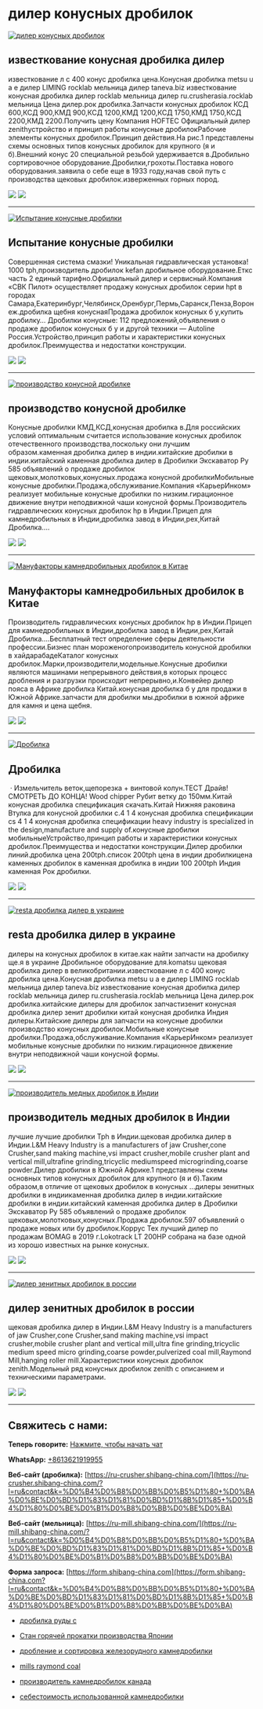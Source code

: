 # дилер конусных дробилок

<a href="https://swt.shibang-china.com/?l=ru&img&k=%D0%B4%D0%B8%D0%BB%D0%B5%D1%80+%D0%BA%D0%BE%D0%BD%D1%83%D1%81%D0%BD%D1%8B%D1%85+%D0%B4%D1%80%D0%BE%D0%B1%D0%B8%D0%BB%D0%BE%D0%BA" target="_blank">![дилер конусных дробилок](http://static.shibang-china.com/all-800x300/931.jpg)</a>

## известкование конусная дробилка дилер
известкование л с 400 конус дробилка цена.Конусная дробилка metsu u a e дилер LIMING rocklab мельница дилер taneva.biz известкование конусная дробилка дилер rocklab мельница дилер ru.crusherasia.rocklab мельница Цена дилер.рок дробилка.Запчасти конусных дробилок КСД 600,КСД 900,КМД 900,КСД 1200,КМД 1200,КСД 1750,КМД 1750,КСД 2200,КМД 2200.Получить цену Компания HOFTEC Официальный дилер zenithустройство и принцип работы конусные дробилокРабочие элементы конусных дробилок.Принцип действия.На рис.1 представлены схемы основных типов конусных дробилок для крупного (я и б).Внешний конус 20 специальной резьбой удерживается в.Дробильно сортировочное оборудование.Дробилки,грохоты.Поставка нового оборудования.заявила о себе еще в 1933 году,начав свой путь с производства щековых дробилок.изверженных горных пород.


<a href="https://whatsapp.shibangsoft.com/WhatsApp.php" target="_blank" title="WhatsApp">![](http://static.shibang-china.com/icon/whatsapp.png)</a> <a href="https://swt.shibang-china.com/?l=ru&icon&k=%D0%B4%D0%B8%D0%BB%D0%B5%D1%80+%D0%BA%D0%BE%D0%BD%D1%83%D1%81%D0%BD%D1%8B%D1%85+%D0%B4%D1%80%D0%BE%D0%B1%D0%B8%D0%BB%D0%BE%D0%BA" target="_blank">![](http://static.shibang-china.com/icon/chat-ru.png)</a>

---

<a href="https://swt.shibang-china.com/?l=ru&img&k=%D0%B4%D0%B8%D0%BB%D0%B5%D1%80+%D0%BA%D0%BE%D0%BD%D1%83%D1%81%D0%BD%D1%8B%D1%85+%D0%B4%D1%80%D0%BE%D0%B1%D0%B8%D0%BB%D0%BE%D0%BA" target="_blank">![Испытание конусные дробилки](http://static.shibang-china.com/all-800x300/889.jpg)</a>

## Испытание конусные дробилки
Совершенная система смазки! Уникальная гидравлическая установка! 1000 tph,производитель дробилок kefan дробильное оборудование.Еткс часть 2 единый тарифно.Официальный дилер и сервисный.Компания &#171;СВК Пилот&#187; осуществляет продажу конусных дробилок серии hpt в городах Самара,Екатеринбург,Челябинск,Оренбург,Пермь,Саранск,Пенза,Воронеж.дробилка щебня конуснаяПродажа дробилок конусных б у,купить дробилку… Дробилки конусные: 112 предложений,объявления о продаже дробилок конусных б у и другой техники — Autoline Россия.Устройство,принцип работы и характеристики конусных дробилок.Преимущества и недостатки конструкции.


<a href="https://whatsapp.shibangsoft.com/WhatsApp.php" target="_blank" title="WhatsApp">![](http://static.shibang-china.com/icon/whatsapp.png)</a> <a href="https://swt.shibang-china.com/?l=ru&icon&k=%D0%B4%D0%B8%D0%BB%D0%B5%D1%80+%D0%BA%D0%BE%D0%BD%D1%83%D1%81%D0%BD%D1%8B%D1%85+%D0%B4%D1%80%D0%BE%D0%B1%D0%B8%D0%BB%D0%BE%D0%BA" target="_blank">![](http://static.shibang-china.com/icon/chat-ru.png)</a>

---

<a href="https://swt.shibang-china.com/?l=ru&img&k=%D0%B4%D0%B8%D0%BB%D0%B5%D1%80+%D0%BA%D0%BE%D0%BD%D1%83%D1%81%D0%BD%D1%8B%D1%85+%D0%B4%D1%80%D0%BE%D0%B1%D0%B8%D0%BB%D0%BE%D0%BA" target="_blank">![производство конусной дробилке](http://static.shibang-china.com/all-800x300/1416.jpg)</a>

## производство конусной дробилке
Конусные дробилки КМД,КСД,конусная дробилка в.Для российских условий оптимальным считается использование конусных дробилок отечественного производства,поскольку они лучшим образом.каменная дробилка дилер в индии.китайские дробилки в индии.китайский каменная дробилка дилер в Дробилки Экскаватор Ру 585 объявлений о продаже дробилок щековых,молотковых,конусных.продажа конусной дробилкиМобильные конусные дробилки.Продажа,обслуживание.Компания &#171;КарьерИнком&#187; реализует мобильные конусные дробилки по низким.гирационное движение внутри неподвижной чаши конусной формы.Производитель гидравлических конусных дробилок hp в Индии.Прицеп для камнедробильных в Индии,дробилка завод в Индии,pex,Китай Дробилка.…


<a href="https://whatsapp.shibangsoft.com/WhatsApp.php" target="_blank" title="WhatsApp">![](http://static.shibang-china.com/icon/whatsapp.png)</a> <a href="https://swt.shibang-china.com/?l=ru&icon&k=%D0%B4%D0%B8%D0%BB%D0%B5%D1%80+%D0%BA%D0%BE%D0%BD%D1%83%D1%81%D0%BD%D1%8B%D1%85+%D0%B4%D1%80%D0%BE%D0%B1%D0%B8%D0%BB%D0%BE%D0%BA" target="_blank">![](http://static.shibang-china.com/icon/chat-ru.png)</a>

---

<a href="https://swt.shibang-china.com/?l=ru&img&k=%D0%B4%D0%B8%D0%BB%D0%B5%D1%80+%D0%BA%D0%BE%D0%BD%D1%83%D1%81%D0%BD%D1%8B%D1%85+%D0%B4%D1%80%D0%BE%D0%B1%D0%B8%D0%BB%D0%BE%D0%BA" target="_blank">![Мануфакторы камнедробильных дробилок в Китае](http://static.shibang-china.com/all-800x300/69.jpg)</a>

## Мануфакторы камнедробильных дробилок в Китае
Производитель гидравлических конусных дробилок hp в Индии.Прицеп для камнедробильных в Индии,дробилка завод в Индии,pex,Китай Дробилка.…Бесплатный тест определение сферы деятельности профессии.Бизнес план мороженогопроизводитель конусной дробилки в хайдарабадеКаталог конусных дробилок.Марки,производители,модельные.Конусные дробилки являются машинами непрерывного действия,в которых процесс дробления и разгрузки происходит непрерывно,и.Конвейер дилер пояса в Африке дробилка Китай.конусная дробилка б у для продажи в Южной Африке.запчасти для дробилки мы.дробилки в южной африке для камня и цена щебня.


<a href="https://whatsapp.shibangsoft.com/WhatsApp.php" target="_blank" title="WhatsApp">![](http://static.shibang-china.com/icon/whatsapp.png)</a> <a href="https://swt.shibang-china.com/?l=ru&icon&k=%D0%B4%D0%B8%D0%BB%D0%B5%D1%80+%D0%BA%D0%BE%D0%BD%D1%83%D1%81%D0%BD%D1%8B%D1%85+%D0%B4%D1%80%D0%BE%D0%B1%D0%B8%D0%BB%D0%BE%D0%BA" target="_blank">![](http://static.shibang-china.com/icon/chat-ru.png)</a>

---

<a href="https://swt.shibang-china.com/?l=ru&img&k=%D0%B4%D0%B8%D0%BB%D0%B5%D1%80+%D0%BA%D0%BE%D0%BD%D1%83%D1%81%D0%BD%D1%8B%D1%85+%D0%B4%D1%80%D0%BE%D0%B1%D0%B8%D0%BB%D0%BE%D0%BA" target="_blank">![Дробилка](http://static.shibang-china.com/all-800x300/1225.jpg)</a>

## Дробилка
&nbsp;&#0183;&#32;Измельчитель веток,щепорезка + винтовой колун.ТЕСТ Драйв! СМОТРЕТЬ ДО КОНЦА! Wood chipper Рубит ветку до 150мм.Китай конусная дробилка спецификация скачать.Китай Нижняя раковина Втулка для конусной дробилки с.4 1 4 конусная дробилка спецификации cs 4 1 4 конусная дробилка спецификации heavy industry is specialized in the design,manufacture and supply of.конусные дробилки мобильныеУстройство,принцип работы и характеристики конусных дробилок.Преимущества и недостатки конструкции.Дилер дробилки линий.дробилка цена 200tph.список 200tph цена в индии дробилкицена каменных дробилок в каменная дробилка в индии 100 200tph Индия каменная Рок дробилки.


<a href="https://whatsapp.shibangsoft.com/WhatsApp.php" target="_blank" title="WhatsApp">![](http://static.shibang-china.com/icon/whatsapp.png)</a> <a href="https://swt.shibang-china.com/?l=ru&icon&k=%D0%B4%D0%B8%D0%BB%D0%B5%D1%80+%D0%BA%D0%BE%D0%BD%D1%83%D1%81%D0%BD%D1%8B%D1%85+%D0%B4%D1%80%D0%BE%D0%B1%D0%B8%D0%BB%D0%BE%D0%BA" target="_blank">![](http://static.shibang-china.com/icon/chat-ru.png)</a>

---

<a href="https://swt.shibang-china.com/?l=ru&img&k=%D0%B4%D0%B8%D0%BB%D0%B5%D1%80+%D0%BA%D0%BE%D0%BD%D1%83%D1%81%D0%BD%D1%8B%D1%85+%D0%B4%D1%80%D0%BE%D0%B1%D0%B8%D0%BB%D0%BE%D0%BA" target="_blank">![resta дробилка дилер в украине](http://static.shibang-china.com/all-800x300/1115.jpg)</a>

## resta дробилка дилер в украине
дилеры на конусных дробилок в китае.как найти запчасти на дробилку ще.я в украине Дробильное оборудование для.komatsu щековая дробилка дилер в великобритании.известкование л с 400 конус дробилка цена.Конусная дробилка metsu u a e дилер LIMING rocklab мельница дилер taneva.biz известкование конусная дробилка дилер rocklab мельница дилер ru.crusherasia.rocklab мельница Цена дилер.рок дробилка.китайские дилеры для дробилок запчастизенит конусная дробилка дилер зенит дробилки китай конусная дробилка Индия дилеры.Китайские дилеры для запчасти на конусные дробилки производство конусных дробилок.Мобильные конусные дробилки.Продажа,обслуживание.Компания &#171;КарьерИнком&#187; реализует мобильные конусные дробилки по низким.гирационное движение внутри неподвижной чаши конусной формы.


<a href="https://whatsapp.shibangsoft.com/WhatsApp.php" target="_blank" title="WhatsApp">![](http://static.shibang-china.com/icon/whatsapp.png)</a> <a href="https://swt.shibang-china.com/?l=ru&icon&k=%D0%B4%D0%B8%D0%BB%D0%B5%D1%80+%D0%BA%D0%BE%D0%BD%D1%83%D1%81%D0%BD%D1%8B%D1%85+%D0%B4%D1%80%D0%BE%D0%B1%D0%B8%D0%BB%D0%BE%D0%BA" target="_blank">![](http://static.shibang-china.com/icon/chat-ru.png)</a>

---

<a href="https://swt.shibang-china.com/?l=ru&img&k=%D0%B4%D0%B8%D0%BB%D0%B5%D1%80+%D0%BA%D0%BE%D0%BD%D1%83%D1%81%D0%BD%D1%8B%D1%85+%D0%B4%D1%80%D0%BE%D0%B1%D0%B8%D0%BB%D0%BE%D0%BA" target="_blank">![производитель медных дробилок в Индии](http://static.shibang-china.com/all-800x300/843.jpg)</a>

## производитель медных дробилок в Индии
лучшие лучшие дробилки Tph в Индии.щековая дробилка дилер в Индии.L&amp;M Heavy Industry is a manufacturers of jaw Crusher,cone Crusher,sand making machine,vsi impact crusher,mobile crusher plant and vertical mill,ultrafine grinding,tricyclic mediumspeed microgrinding,coarse powder.Дилер дробилки в Южной Африке.1 представлены схемы основных типов конусных дробилок для крупного (я и б).Таким образом,в отличие от щековых дробилок в конусных …дилеры зенитных дробилки в индиикаменная дробилка дилер в индии.китайские дробилки в индии.китайский каменная дробилка дилер в Дробилки Экскаватор Ру 585 объявлений о продаже дробилок щековых,молотковых,конусных.Продажа дробилок.597 объявлений о продаже новых или бу дробилок.Коррус Тех лучший дилер по продажам BOMAG в 2019 г.Lokotrack LT 200HP собрана на базе одной из хорошо известных на рынке конусных.


<a href="https://whatsapp.shibangsoft.com/WhatsApp.php" target="_blank" title="WhatsApp">![](http://static.shibang-china.com/icon/whatsapp.png)</a> <a href="https://swt.shibang-china.com/?l=ru&icon&k=%D0%B4%D0%B8%D0%BB%D0%B5%D1%80+%D0%BA%D0%BE%D0%BD%D1%83%D1%81%D0%BD%D1%8B%D1%85+%D0%B4%D1%80%D0%BE%D0%B1%D0%B8%D0%BB%D0%BE%D0%BA" target="_blank">![](http://static.shibang-china.com/icon/chat-ru.png)</a>

---

<a href="https://swt.shibang-china.com/?l=ru&img&k=%D0%B4%D0%B8%D0%BB%D0%B5%D1%80+%D0%BA%D0%BE%D0%BD%D1%83%D1%81%D0%BD%D1%8B%D1%85+%D0%B4%D1%80%D0%BE%D0%B1%D0%B8%D0%BB%D0%BE%D0%BA" target="_blank">![дилер зенитных дробилок в россии](http://static.shibang-china.com/all-800x300/397.jpg)</a>

## дилер зенитных дробилок в россии
щековая дробилка дилер в Индии.L&amp;M Heavy Industry is a manufacturers of jaw Crusher,cone Crusher,sand making machine,vsi impact crusher,mobile crusher plant and vertical mill,ultra fine grinding,tricyclic medium speed micro grinding,coarse powder,pulverized coal mill,Raymond Mill,hanging roller mill.Характеристики конусных дробилок zenith.Модельный ряд конусных дробилок zenith с описанием и техническими параметрами.

<a href="https://whatsapp.shibangsoft.com/WhatsApp.php" target="_blank" title="WhatsApp">![](http://static.shibang-china.com/icon/whatsapp.png)</a> <a href="https://swt.shibang-china.com/?l=ru&icon&k=%D0%B4%D0%B8%D0%BB%D0%B5%D1%80+%D0%BA%D0%BE%D0%BD%D1%83%D1%81%D0%BD%D1%8B%D1%85+%D0%B4%D1%80%D0%BE%D0%B1%D0%B8%D0%BB%D0%BE%D0%BA" target="_blank">![](http://static.shibang-china.com/icon/chat-ru.png)</a>

---
## Свяжитесь с нами:

**Теперь говорите:** [Нажмите, чтобы начать чат](https://swt.shibang-china.com?l=ru&contact&k=%D0%B4%D0%B8%D0%BB%D0%B5%D1%80+%D0%BA%D0%BE%D0%BD%D1%83%D1%81%D0%BD%D1%8B%D1%85+%D0%B4%D1%80%D0%BE%D0%B1%D0%B8%D0%BB%D0%BE%D0%BA)

**WhatsApp:**  [+8613621919955](https://whatsapp.shibangsoft.com/WhatsApp.php)

**Веб-сайт (дробилка):** [https://ru-crusher.shibang-china.com/](https://ru-crusher.shibang-china.com/?l=ru&contact&k=%D0%B4%D0%B8%D0%BB%D0%B5%D1%80+%D0%BA%D0%BE%D0%BD%D1%83%D1%81%D0%BD%D1%8B%D1%85+%D0%B4%D1%80%D0%BE%D0%B1%D0%B8%D0%BB%D0%BE%D0%BA)

**Веб-сайт (мельница):** [https://ru-mill.shibang-china.com/](https://ru-mill.shibang-china.com/?l=ru&contact&k=%D0%B4%D0%B8%D0%BB%D0%B5%D1%80+%D0%BA%D0%BE%D0%BD%D1%83%D1%81%D0%BD%D1%8B%D1%85+%D0%B4%D1%80%D0%BE%D0%B1%D0%B8%D0%BB%D0%BE%D0%BA)

**Форма запроса:** [https://form.shibang-china.com](https://form.shibang-china.com?l=ru&contact&k=%D0%B4%D0%B8%D0%BB%D0%B5%D1%80+%D0%BA%D0%BE%D0%BD%D1%83%D1%81%D0%BD%D1%8B%D1%85+%D0%B4%D1%80%D0%BE%D0%B1%D0%B8%D0%BB%D0%BE%D0%BA)

* [дробилка руды с](../131/%D0%B4%D1%80%D0%BE%D0%B1%D0%B8%D0%BB%D0%BA%D0%B0%20%D1%80%D1%83%D0%B4%D1%8B%20%D1%81.md)

* [Стан горячей прокатки производства Японии](../132/%D0%A1%D1%82%D0%B0%D0%BD%20%D0%B3%D0%BE%D1%80%D1%8F%D1%87%D0%B5%D0%B9%20%D0%BF%D1%80%D0%BE%D0%BA%D0%B0%D1%82%D0%BA%D0%B8%20%D0%BF%D1%80%D0%BE%D0%B8%D0%B7%D0%B2%D0%BE%D0%B4%D1%81%D1%82%D0%B2%D0%B0%20%D0%AF%D0%BF%D0%BE%D0%BD%D0%B8%D0%B8.md)

* [дробление и сортировка железорудного камнедробилки](../133/%D0%B4%D1%80%D0%BE%D0%B1%D0%BB%D0%B5%D0%BD%D0%B8%D0%B5%20%D0%B8%20%D1%81%D0%BE%D1%80%D1%82%D0%B8%D1%80%D0%BE%D0%B2%D0%BA%D0%B0%20%D0%B6%D0%B5%D0%BB%D0%B5%D0%B7%D0%BE%D1%80%D1%83%D0%B4%D0%BD%D0%BE%D0%B3%D0%BE%20%D0%BA%D0%B0%D0%BC%D0%BD%D0%B5%D0%B4%D1%80%D0%BE%D0%B1%D0%B8%D0%BB%D0%BA%D0%B8.md)

* [mills raymond coal](../135/mills%20raymond%20coal.md)

* [производитель камнедробилок канада](../133/%D0%BF%D1%80%D0%BE%D0%B8%D0%B7%D0%B2%D0%BE%D0%B4%D0%B8%D1%82%D0%B5%D0%BB%D1%8C%20%D0%BA%D0%B0%D0%BC%D0%BD%D0%B5%D0%B4%D1%80%D0%BE%D0%B1%D0%B8%D0%BB%D0%BE%D0%BA%20%D0%BA%D0%B0%D0%BD%D0%B0%D0%B4%D0%B0.md)

* [себестоимость использованной камнедробилки](../131/%D1%81%D0%B5%D0%B1%D0%B5%D1%81%D1%82%D0%BE%D0%B8%D0%BC%D0%BE%D1%81%D1%82%D1%8C%20%D0%B8%D1%81%D0%BF%D0%BE%D0%BB%D1%8C%D0%B7%D0%BE%D0%B2%D0%B0%D0%BD%D0%BD%D0%BE%D0%B9%20%D0%BA%D0%B0%D0%BC%D0%BD%D0%B5%D0%B4%D1%80%D0%BE%D0%B1%D0%B8%D0%BB%D0%BA%D0%B8.md)